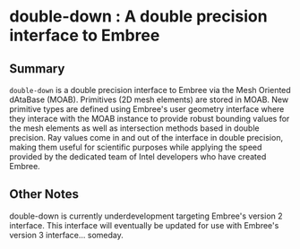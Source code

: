 # double-down : A double precision interface to Embree

## Summary

`double-down` is a double precision interface to Embree via the Mesh Oriented dAtaBase (MOAB). Primitives (2D mesh elements) are stored in MOAB. New primitive types are defined using Embree's user geometry interface where they interace with the MOAB instance to provide robust bounding values for the mesh elements as well as intersection methods based in double precision. Ray values come in and out of the interface in double precision, making them useful for scientific purposes while applying the speed provided by the dedicated team of Intel developers who have created Embree.


## Other Notes

double-down is currently underdevelopment targeting Embree's version 2 interface. This interface will eventually be updated for use with Embree's version 3 interface... someday.
